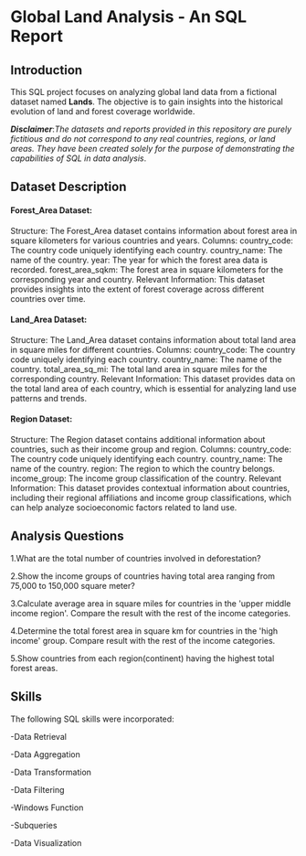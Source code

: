 # Global Land Analysis - An SQL Report

## Introduction
This SQL project focuses on analyzing global land data from a fictional dataset named **Lands**.
The objective is to gain insights into the historical evolution of land and forest coverage worldwide.

**_Disclaimer_**:_The datasets and reports provided in this repository are purely fictitious and do not correspond to any real countries, regions, or land areas. They have been created solely for the purpose of demonstrating the capabilities of SQL in data analysis_.

## Dataset Description
#### Forest_Area Dataset:
Structure: The Forest_Area dataset contains information about forest area in square kilometers for various countries and years.
Columns:
country_code: The country code uniquely identifying each country.
country_name: The name of the country.
year: The year for which the forest area data is recorded.
forest_area_sqkm: The forest area in square kilometers for the corresponding year and country.
Relevant Information: This dataset provides insights into the extent of forest coverage across different countries over time.
#### Land_Area Dataset:
Structure: The Land_Area dataset contains information about total land area in square miles for different countries.
Columns:
country_code: The country code uniquely identifying each country.
country_name: The name of the country.
total_area_sq_mi: The total land area in square miles for the corresponding country.
Relevant Information: This dataset provides data on the total land area of each country, which is essential for analyzing land use patterns and trends.
#### Region Dataset:
Structure: The Region dataset contains additional information about countries, such as their income group and region.
Columns:
country_code: The country code uniquely identifying each country.
country_name: The name of the country.
region: The region to which the country belongs.
income_group: The income group classification of the country.
Relevant Information: This dataset provides contextual information about countries, including their regional affiliations and income group classifications, which can help analyze socioeconomic factors related to land use.

## Analysis Questions
1.What are the total number of countries involved in deforestation?

2.Show the income groups of countries having total area ranging from 75,000 to 150,000 square meter?

3.Calculate average area in square miles for countries in the 'upper middle income region'. Compare the result with the rest of the income categories.

4.Determine the total forest area in square km for countries in the 'high income' group. Compare result with the rest of the income categories.

5.Show countries from each region(continent) having the highest total forest areas.

## Skills
The following SQL skills were incorporated:

-Data Retrieval

-Data Aggregation

-Data Transformation

-Data Filtering

-Windows Function

-Subqueries

-Data Visualization
